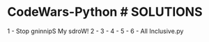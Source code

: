 # CodeWars-Python # SOLUTIONS

1 - Stop gninnipS My sdroW!
2 - 
3 - 
4 - 
5 - 
6 - All Inclusive.py


